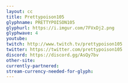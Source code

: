 ```yaml
---
layout: cc
title: Prettypoison105
glyphname: PRETTYPOISON105
glyphurl: https://i.imgur.com/7FVxDj2.png
glyphwave: 4
youtube: 
twitch: http://www.twitch.tv/prettypoison105
twitter: https://twitter.com/prettypoison105
discord: https://discord.gg/AsQy7bv
other-site: 
currently-partnered: 
stream-currency-needed-for-glyph: 
---
```


